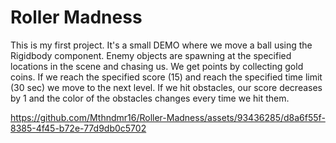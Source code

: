 # Roller Madness
 This is my first project. It's a small DEMO where we move a ball using the Rigidbody component. Enemy objects are spawning at the specified locations in the scene and chasing us. We get points by collecting gold coins. If we reach the specified score (15) and reach the specified time limit (30 sec) we move to the next level. If we hit obstacles, our score decreases by 1 and the color of the obstacles changes every time we hit them.   





https://github.com/Mthndmr16/Roller-Madness/assets/93436285/d8a6f55f-8385-4f45-b72e-77d9db0c5702

